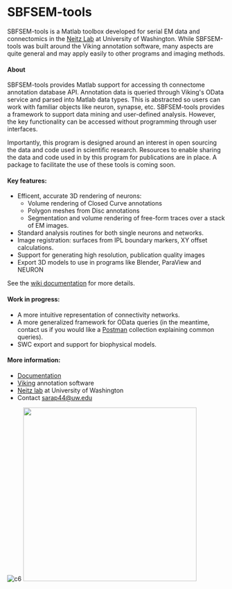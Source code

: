 # SBFSEM-tools

SBFSEM-tools is a Matlab toolbox developed for serial EM data and connectomics in the [Neitz Lab][neitz] at University of Washington. While SBFSEM-tools was built around the Viking annotation software, many aspects are quite general and may apply easily to other programs and imaging methods.

#### About
SBFSEM-tools provides Matlab support for accessing th connectome annotation database API. Annotation data is queried through Viking's OData service and parsed into Matlab data types. This is abstracted so users can work with familiar objects like neuron, synapse, etc. SBFSEM-tools provides a framework to support data mining and user-defined analysis. However, the key functionality can be accessed without programming through user interfaces.

Importantly, this program is designed around an interest in open sourcing the data and code used in scientific research. Resources to enable sharing the data and code used in by this program for publications are in place. A package to facilitate the use of these tools is coming soon.

#### Key features:
- Efficent, accurate 3D rendering of neurons:
  - Volume rendering of Closed Curve annotations
  - Polygon meshes from Disc annotations
  - Segmentation and volume rendering of free-form traces over a stack of EM images.
- Standard analysis routines for both single neurons and networks.
- Image registration: surfaces from IPL boundary markers, XY offset calculations.
- Support for generating high resolution, publication quality images
- Export 3D models to use in programs like Blender, ParaView and NEURON

See the [wiki documentation][docs] for more details.

#### Work in progress:
- A more intuitive representation of connectivity networks.
- A more generalized framework for OData queries (in the meantime, contact us if you would like a [Postman][postman] collection explaining common queries).
- SWC export and support for biophysical models.

#### More information:
* [Documentation][docs]
* [Viking][viking] annotation software
* [Neitz lab][neitz] at University of Washington
* Contact sarap44@uw.edu

![c6](https://github.com/sarastokes/SBFSEM-tools/blob/master/docs/c6_render.png?raw=true)
<img src="https://github.com/sarastokes/SBFSEM-tools/blob/master/docs/renderapp_hcs2.png?raw=true" width="400">

[neitz]: <http://www.neitzvision.com/>
[viking]: <https://connectomes.utah.edu/>
[postman]: <https://www.getpostman.com/>
[docs]: <https://github.com/sarastokes/sbfsem-tools/wiki>
